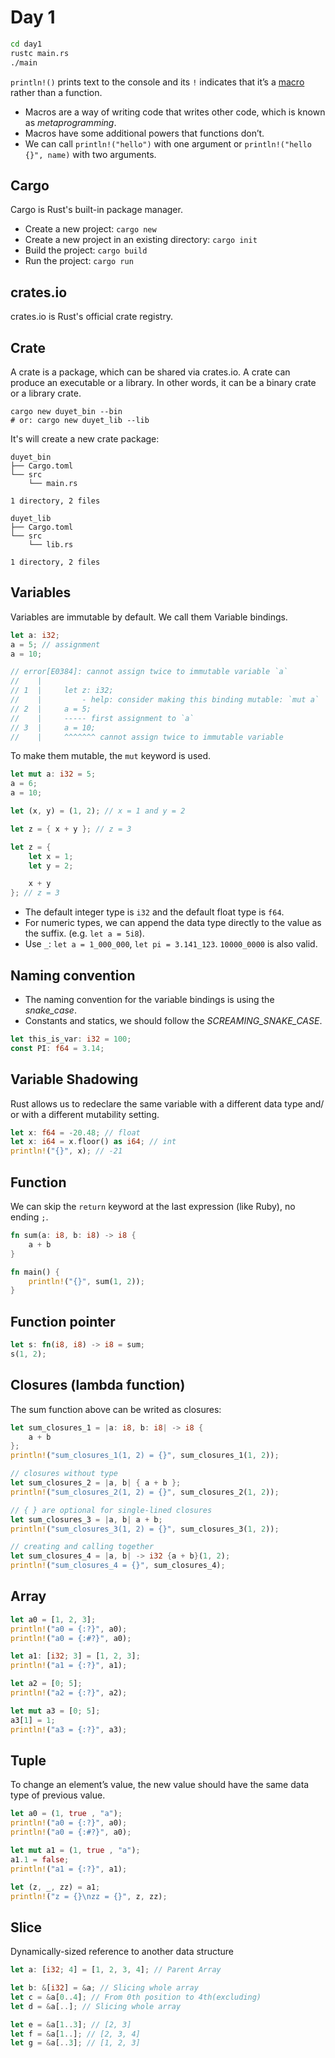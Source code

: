 # Day 1

```bash
cd day1
rustc main.rs
./main
```

`println!()` prints text to the console and its `!` indicates that it’s a [macro](https://doc.rust-lang.org/book/ch19-06-macros.html) rather than a function.

- Macros are a way of writing code that writes other code, which is known as *metaprogramming*.
- Macros have some additional powers that functions don’t. 
- We can call `println!("hello")` with one argument or `println!("hello {}", name)` with two arguments. 

## Cargo

Cargo is Rust's built-in package manager.

- Create a new project: `cargo new`
- Create a new project in an existing directory: `cargo init`
- Build the project: `cargo build`
- Run the project: `cargo run`

## crates.io

crates.io is Rust's official crate registry.

## Crate

A crate is a package, which can be shared via crates.io. A crate can produce an executable or a library. In other words, it can be a binary crate or a library crate.

```
cargo new duyet_bin --bin
# or: cargo new duyet_lib --lib
```

It's will create a new crate package:

```
duyet_bin
├── Cargo.toml
└── src
    └── main.rs

1 directory, 2 files
```

```
duyet_lib
├── Cargo.toml
└── src
    └── lib.rs

1 directory, 2 files
```

## Variables

Variables are immutable by default. We call them Variable bindings.

```rs
let a: i32;
a = 5; // assignment
a = 10;

// error[E0384]: cannot assign twice to immutable variable `a`
//    |
// 1  |     let z: i32;
//    |         - help: consider making this binding mutable: `mut a`
// 2  |     a = 5;
//    |     ----- first assignment to `a`
// 3  |     a = 10;
//    |     ^^^^^^^ cannot assign twice to immutable variable
```

To make them mutable, the `mut` keyword is used.

```rs
let mut a: i32 = 5;
a = 6;
a = 10; 
```

```rs
let (x, y) = (1, 2); // x = 1 and y = 2

let z = { x + y }; // z = 3

let z = {
    let x = 1;
    let y = 2;

    x + y
}; // z = 3
```

- The default integer type is `i32` and the default float type is `f64`.
- For numeric types, we can append the data type directly to the value as the suffix. (e.g. `let a = 5i8`).
- Use `_`: `let a = 1_000_000`, `let pi = 3.141_123`. `10000_0000` is also valid.

## Naming convention

- The naming convention for the variable bindings is using the *snake_case*.
- Constants and statics, we should follow the *SCREAMING_SNAKE_CASE*.

```rs
let this_is_var: i32 = 100;
const PI: f64 = 3.14;
```

## Variable Shadowing

Rust allows us to redeclare the same variable with a different data type and/ or with a different mutability setting.

```rs
let x: f64 = -20.48; // float
let x: i64 = x.floor() as i64; // int
println!("{}", x); // -21
```

## Function

We can skip the `return` keyword at the last expression (like Ruby), no ending `;`.

```rs
fn sum(a: i8, b: i8) -> i8 {
    a + b
}

fn main() {
    println!("{}", sum(1, 2));
}
```

## Function pointer

```rs
let s: fn(i8, i8) -> i8 = sum;
s(1, 2);
```

## Closures (lambda function)

The sum function above can be writed as closures:

```rs
let sum_closures_1 = |a: i8, b: i8| -> i8 {
    a + b
};
println!("sum_closures_1(1, 2) = {}", sum_closures_1(1, 2));

// closures without type
let sum_closures_2 = |a, b| { a + b };
println!("sum_closures_2(1, 2) = {}", sum_closures_2(1, 2));

// { } are optional for single-lined closures
let sum_closures_3 = |a, b| a + b;
println!("sum_closures_3(1, 2) = {}", sum_closures_3(1, 2));

// creating and calling together
let sum_closures_4 = |a, b| -> i32 {a + b}(1, 2);
println!("sum_closures_4 = {}", sum_closures_4);
```

## Array

```rs
let a0 = [1, 2, 3];
println!("a0 = {:?}", a0);
println!("a0 = {:#?}", a0);

let a1: [i32; 3] = [1, 2, 3];
println!("a1 = {:?}", a1);

let a2 = [0; 5];
println!("a2 = {:?}", a2);

let mut a3 = [0; 5];
a3[1] = 1;
println!("a3 = {:?}", a3);
```

## Tuple

To change an element’s value, the new value should have the same data type of previous value.


```rs
let a0 = (1, true , "a");
println!("a0 = {:?}", a0);
println!("a0 = {:#?}", a0);

let mut a1 = (1, true , "a");
a1.1 = false;
println!("a1 = {:?}", a1);

let (z, _, zz) = a1;
println!("z = {}\nzz = {}", z, zz);
```

## Slice

Dynamically-sized reference to another data structure

```rs
let a: [i32; 4] = [1, 2, 3, 4]; // Parent Array

let b: &[i32] = &a; // Slicing whole array
let c = &a[0..4]; // From 0th position to 4th(excluding)
let d = &a[..]; // Slicing whole array

let e = &a[1..3]; // [2, 3]
let f = &a[1..]; // [2, 3, 4]
let g = &a[..3]; // [1, 2, 3]

```
